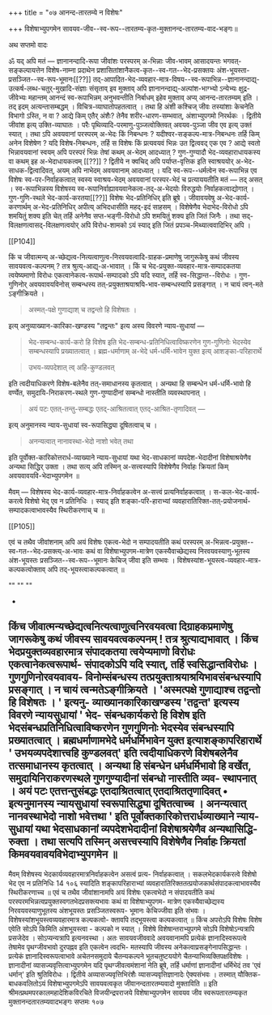 +++
title = "०७ आनन्द-तारतम्ये न विशेषः"

+++
विशेषाभ्युपगमेन सावयव-जीव--स्व-रूप--तारतम्य-कृत-मुक्तानन्द-तारतम्य-वाद-भङ्गः॥

अथ सप्तमो वादः

ॐ यद् अपि मतं — ज्ञानानन्दादि-रूपा जीवांशः परस्परम् अ-भिन्नाः जीव-भावम् आसादयन्तः भगवत्-सङ्कल्पायत्तेन विशेष-नाम्ना प्रदाथेन प्रशासितांशानैकत्व-कृत--स्व-गत--भेद-प्रसक्तयः अंश-भूयस्ता-प्रसञ्जित--स्व-रूप-भूमानः[[??]] तद्-आपादित-भेद-व्यवहार-मात्र-विषय--स्व-रूपाभिन्न--ज्ञानानन्दाद्य्-उत्कर्ष-लब्ध-चतुर्-मुखादि-संज्ञाः संसृताव् इव मुक्ताव् अपि ज्ञानानन्दाद्य्-अल्पांश-भाग्भ्यो ऽन्येभ्यः क्षुद्र-जीवेभ्यः महान्तम् आनन्दं स्व-रूपाभिन्नम् अनुभवन्तीति निर्बाधम् इहेव मुक्ताव् अप्य् आनन्द-तारतम्यम् इति । तद् इदम् अत्यन्तासम्बद्धम् । विचित्र-व्याघातोपहतत्वात् । तथा हि अंशी कश्चिज् जीवः तस्यांशाः केचनेति विभागो ऽस्ति, न वा ? आद्ये किम् एतैर् अंशैः? तेनैव शरीर-धारण-सम्भवात्, अंशाभ्युपगमो निरर्थकः । द्वितीये जीवांश इत्य् उक्ति-व्याघातः । परैः पृथिव्यादि-परमाणु-पुञ्जत्वोक्तिवत् अवयव-पुञ्जा जीव एव इत्य् उक्तं स्यात् । तथा ऽपि अवयवानां परस्परम् अ-भेदः किं निबन्धनः ? यदीश्वर-सङ्कल्प-मात्र-निबन्धनः तर्हि किम् अनेन विशेषेण ? यदि विशेष-निबन्धनः, तर्हि स विशेषः किं प्रत्यवयवं भिन्नः उत द्वित्ववद् एक एव ? आद्ये स्वतो भिन्नावयवानां स्वयम् अपि परस्परं भिन्नः तेषां कथम् अ-भेदम् आदध्यात् ? गुण-गुण्यादौ भेद-व्यवहाराधायकस्य वा कथम् इह अ-भेदाधायकत्वम् [[??]] ? द्वितीये न क्वचिद् अपि पर्याप्त-वृत्तिक इति स्वाश्रययोर् अ-भेद-साधक-द्वित्वादिवत्, अयम् अपि नाभेदम् अवयवानाम् आदध्यात् । यदि स्व-रूप--धर्मत्वेन स्व-रूपाभिन्न एव विशेषः स्व-पर-निर्वाहकत्वात् स्वस्य स्वाश्रय-भेदम् अवयवानां परस्पर-भेदं च प्रत्याययतीति मतं — तद् असत् । स्व-रूपाभिन्नस्य विशेषस्य स्व-रूपानिर्वाह्यावयवानेकत्व-तद्-अ-भेदयोः विरुद्धयोः निर्वाहकत्वाद्योगात् । गुण-गुणि-स्थले भेद-कार्य-करतया[[??]] विशेषः भेद-प्रतिनिधिर् इति ब्रूषे । जीवावयवेषु अ-भेद-कार्य-करणार्थम् अ-भेद-प्रतिनिधिर् अपीत्य् अभिदधासीति महद्-इदं साहसम् । विशेषेणैव भेदाभेद-विरोधो ऽपि शमयितुं शक्य इति चेत् तर्हि अनेनैव सप्त-भङ्गी-विरोधो ऽपि शमयितुं शक्य इति जितं जिनैः । तथा सद्-विलक्षणत्वासद्-विलक्षणत्वयोर् अपि विरोध-शामको ऽयं स्याद् इति जितं प्रपञ्च-मिथ्यात्ववादिभिर् अपि ।

[[P104]]

किं च जीवात्मन्य् अ-च्छेद्यत्व-नित्यत्वाणुत्व-निरवयवत्वादि-ग्राहक-प्रमाणेषु जागुरूकेषु कथं जीवस्य सावयवत्व-कल्पनम् ? तत्र श्रुत्य्-आद्य्-अ-भावात् । किं च भेद-प्रयुक्त-व्यवहार-मात्र-सम्पादकतया त्वयेष्यमाणो विरोधः एकत्वानेकत्व-रूपार्थ-सम्पादको ऽपि यदि स्यात्, तर्हि स्व-सिद्धान्त--विरोधः । गुण-गुणिनोर् अवयवावयविनोस् सम्बन्धस्य तत्-प्रयुक्ताश्रयाश्रयि-भाव-सम्बन्धस्यापि प्रसङ्गात् । न चायं त्वन्-मते ऽङ्गीक्रियते । 

> अस्मत्-पक्षे गुणाद्याश् च तद्वन्तो हि विशेषतः । 

इत्य् अनुव्याख्यान-कारिका-खण्डस्य "तद्वन्तः" इत्य अस्य विवरणे न्याय-सुधायां — 

> भेद-सम्बन्ध-कार्य-करो हि विशेष इति भेद-सम्बन्ध-प्रतिनिधित्वाविष्करणेन गुण-गुणिनोः भेदस्येव सम्बन्धस्यापि प्रख्यातत्वात् । ब्रह्म-धर्माणाम् अ-भेदे धर्म-धर्मि-भावेन युक्त इत्य् आशङ्का-परिहारार्थे 

> उभय-व्यपदेशात् त्व् अहि-कुण्डलवत् 

इति त्वदीयाधिकरणे विशेष-बलेनैव तत्-समाधानस्य कृतत्वात् । अन्यथा हि सम्बन्धेन धर्म-धर्मि-भावो हि वर्ण्येत, समुदायि-निराकरण-स्थले गुण-गुण्यादीनां सम्बन्धो नास्तीति व्यवस्थापनात् । 

> अयं पटः एतत्-तन्तु-सम्बद्धः एतद्-आश्रितत्वात् एतद्-आश्रित-तृणादिवत् — 

इत्य् अनुमानस्य न्याय-सुधायां स्व-रूपासिद्ध्या दूषितत्वाच् च । 

> अनन्यत्वात् नानावस्था-भेदो नाशो भवेत् तथा

इति पूर्वोक्त-कारिकोत्तरार्ध-व्याख्याने न्याय-सुधायां यथा भेद-साधकानां व्यपदेश-भेदादीनां विशेषाश्रयेणैव अन्यथा सिद्धिर् उक्ता । तथा सत्य् अपि तस्मिन् अ-सत्त्वस्यापि विशेषेणैव निर्वाहः क्रियतां किम् अवयवावयवि-भेदाभ्युपगमेन ॥

मैवम् — विशेषस्य भेद-कार्य-व्यवहार-मात्र-निर्वाहकत्वेन अ-सत्त्वं प्रत्यनिर्वाहकत्वात् । स-कल-भेद-कार्य-करत्वे विशेषो भेद् एव न प्रतिनिधिः । स्याद् इति शङ्का-परि-हाराभ्यां व्यवहारातिरिक्त-तत्-प्रयोजनार्थ-सम्पादकत्वाभावस्यैव स्थिरीकरणाच् च ॥

[[P105]]

एवं च तथैव जीवांशनाम् अपि अयं विशेषः एकत्व-भेदो न सम्पादयतीति कथं परस्परम् अ-भिन्नत्व-प्रयुक्त--स्व-गत--भेद-प्रसक्त्य्-अ-भावः कथं वा विशेषाभ्युपगम-मात्रेण एकस्यैवाच्छेद्यस्य निरवयवस्याणु-भूतस्य अंश-भूयस्तः प्रसञ्जित--स्व-रूप--भूमानः केचिज् जीवा इति सम्भवः । विशेषस्यांश-भूयस्त्व-व्यवहार-मात्र-कल्पकत्वोक्ताव् अपि तद्-भूयस्त्वाकल्पकत्वात् ॥

""
""
""

- 
किंच जीवात्मन्यच्छेद्यत्वनित्यत्वाणुत्वनिरवयवत्वा दिग्राहकप्रमाणेषु जागरूकेषु कथं जीवस्य सावयवत्वकल्पनम् ! तत्र श्रुत्याद्यभावात् । किंच भेदप्रयुक्तव्यवहारमात्र संपादकतया त्वयेप्यमाणो विरोधः एकत्वानेकत्वरूपार्थ- संपादकोऽपि यदि स्यात्, तर्हि स्वसिद्धान्तविरोधः । गुणगुणिनोरवयवावय- विनोम्संबन्धस्य तत्प्रयुक्ताश्रयाश्रयिभावसंबन्धस्यापि प्रसङ्गात् । 
न चायं त्वन्मतेऽङ्गीक्रियते । 'अस्मत्पक्षे गुणाद्याश्च तद्वन्तो हि विशेषतः । ' इत्यनु- व्याख्यानकारिकाखण्डस्य 'तद्वन्त' इत्यस्य विवरणे न्यायसुधायां 
' भेद- संबन्धकार्यकरो हि विशेष इति भेदसंबन्धप्रतिनिधित्वाविष्करणेन गुणगुणिनोः भेदस्येव संबन्धस्यापि प्रख्यातत्वात् । ब्रह्मधर्माणामभेदे धर्मधर्मिभावेन युक्त इत्याशङ्कापरिहारार्थे ' उभयव्यपदेशात्त्वहि कुण्डलवत्' इति त्वदीयाधिकरणे विशेषबलेनैव तत्समाधानस्य कृतत्वात् । अन्यथा हि संबन्धेन धर्मधर्मिभावो हि वर्खेत, समुदायिनिराकरणस्थले गुणगुण्यादीनां संबन्धो नास्तीति व्यव- स्थापनात् । अयं पटः एतत्तन्तुसंबद्धः एतदाश्रितत्वात् एतदाश्रिततृणादिवत् 
• इत्यनुमानस्य न्यायसुधायां स्वरूपासिद्ध्या दूषितत्वाच्च । अनन्यत्वात् नानवस्थाभेदो नाशो भवेत्तथा ' इति पूर्वोक्तकारिकोत्तरार्धव्याख्याने न्याय- सुधायां यथा भेदसाधकानां व्यपदेशभेदादीनां विशेषाश्रयेणैव अन्यथासिद्धि- रुक्ता । तथा सत्यपि तस्मिन् असत्त्वस्यापि विशेषेणैव निर्वाहः क्रियतां किमवयवावयविभेदाभ्युपगमेन ॥ 
- 
मैवम् विशेषस्य भेदकार्यव्यवहारमात्रनिर्वाहकत्वेन असत्वं प्रत्य- निर्वाहकत्वात् । सकलभेदकार्यकरत्वे विशेषो भेद एव न प्रतिनिधिः 
14 
१०६ 
स्यादिति शङ्कापरिहाराभ्यां व्यवहारातिरिक्ततत्प्रयोजकार्थसंपादकत्वाभावस्यैव स्थिरीकरणाच्च ॥ 
एवं च तथैव जीवांशानामपि अयं विशेषः एकत्वभेदो न संपादयतीति कथं परस्परमभिन्नत्वप्रयुक्तस्वगतभेदप्रसक्त्यभावः कथं वा विशेषाभ्युपगम- मात्रेण एकस्यैवाच्छेद्यस्य निरवयवस्याणुभूतस्य अंशभूयस्तः प्रसञ्जितस्वरूप- भूमानः केचिज्जीवा इति संभवः । विशेषस्यांशभूयस्त्वव्यवहारमात्र कल्पकत्वो- क्तावपि तद्भूयस्त्वा कल्पकत्वात् ॥ 
किंच अपरोऽपि विशेषः विशेष एवेति सोऽपि किमिति अंशभूयस्त्वा - कल्पको न स्यात् । विशेषे विशेषान्तराभ्युपगमे सोऽपि विशेषोऽन्यत्रापि प्रसजेदेव । सोऽप्यन्यत्रापि इत्यनवस्था । अतः सावयवजीववादे अवयवानामपि प्रत्येकं ज्ञानादिस्वरूपत्वे तेषामेव पृथग्जीवभावो दुरपह्नव इति एकत्वेन त्वदभि- मतस्यापि जीवस्य अनेकत्वाप्रसङ्गेनापसिद्धान्तः । प्रत्येकं ज्ञानादिस्वरूपत्वाभावे अचेतनसमुदाये चैतन्यकल्पने भूतचतुष्टययोगे चैतन्याभिव्यक्तिपक्षविशेषः । ज्ञानादीनां व्यासज्यवृत्तित्वाभ्युपगमेन यदि पृथग्जीवत्वमंशानां नेति ब्रूषे, तर्हि धर्माणां ज्ञानादीनां धर्मिभेदं तव 'एवं धर्मान्' इति श्रुतिविरोधः । द्वितीये अव्यासज्यवृत्तिभिरंशैः व्यासज्यवृत्तिज्ञानादेः ऐक्यसंभवः । तस्मात् यौक्तिक- बाधकवलितोऽयं विशेषाभ्युपगमेऽपि सावयवत्वकृत जीवानन्दतारतम्यवादो मुक्ताविति ॥ 
इति श्रीमत्प्रथमपरकालमहादेशिकविरचिते विजयीन्द्रपराजये 
विशेषाभ्युपगमेन सावयव जीव स्वरूपतारतम्यकृत मुक्तानन्दतारतम्यवादभङ्गः सप्तमः 
१०७ 
